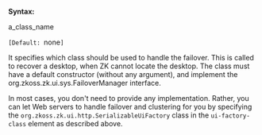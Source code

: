 **Syntax:**

<failover-manager-class>a_class_name</failover-manager-class>

`[Default: `none`]`

It specifies which class should be used to handle the failover. This is
called to recover a desktop, when ZK cannot locate the desktop. The
class must have a default constructor (without any argument), and
implement the
<javadoc type="interface">org.zkoss.zk.ui.sys.FailoverManager</javadoc>
interface.

In most cases, you don't need to provide any implementation. Rather, you
can let Web servers to handle failover and clustering for you by
specifying the
`org.zkoss.zk.ui.http.SerializableUiFactory` class in
the `ui-factory-class` element as described above.


